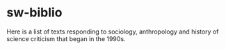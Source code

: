 # sw-biblio

Here is a list of texts responding to sociology, anthropology and history of science criticism that began in the 1990s.

